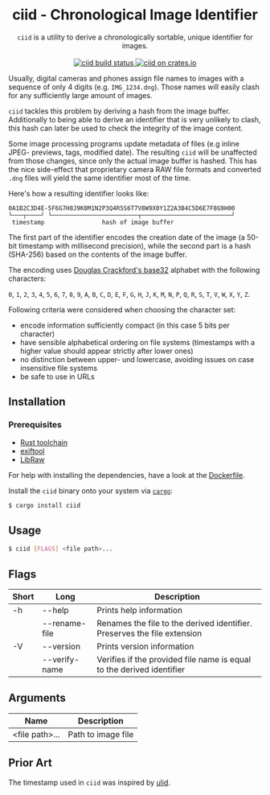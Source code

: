 <h1 align="center">
  ciid - Chronological Image Identifier
</h1>

<p align="center">
  <code>ciid</code> is a utility to derive a chronologically sortable, unique identifier for images.<br />
  <br/>
  <a href="https://github.com/pablosichert/ciid/actions">
    <img alt="ciid build status" src="https://img.shields.io/github/workflow/status/pablosichert/ciid/CI"/>
  </a>
  <a href="https://crates.io/crates/ciid">
    <img alt="ciid on crates.io" src="https://img.shields.io/crates/v/ciid.svg"/>
  </a>
</p>

Usually, digital cameras and phones assign file names to images with a sequence
of only 4 digits (e.g. `IMG_1234.dng`). Those names will easily clash for any
sufficiently large amount of images.

`ciid` tackles this problem by deriving a hash from the image buffer.
Additionally to being able to derive an identifier that is very unlikely to
clash, this hash can later be used to check the integrity of the image content.

Some image processing programs update metadata of files (e.g inline JPEG-
previews, tags, modified date). The resulting `ciid` will be unaffected from
those changes, since only the actual image buffer is hashed. This has the nice
side-effect that proprietary camera RAW file formats and converted `.dng` files
will yield the same identifier most of the time.

Here's how a resulting identifier looks like:

```
0A1B2C3D4E-5F6G7H8J9K0M1N2P3Q4R5S6T7V8W9X0Y1Z2A3B4C5D6E7F8G9H00
└───┬────┘ └────────────────────────┬─────────────────────────┘
 timestamp                hash of image buffer
```

The first part of the identifier encodes the creation date of the image (a
50-bit timestamp with millisecond precision), while the second part is a hash
(SHA-256) based on the contents of the image buffer.

The encoding uses
[Douglas Crackford's base32](https://www.crockford.com/base32.html) alphabet
with the following characters:

`0`, `1`, `2`, `3`, `4`, `5`, `6`, `7`, `8`, `9`, `A`, `B`, `C`, `D`, `E`, `F`,
`G`, `H`, `J`, `K`, `M`, `N`, `P`, `Q`, `R`, `S`, `T`, `V`, `W`, `X`, `Y`, `Z`.

Following criteria were considered when choosing the character set:

- encode information sufficiently compact (in this case 5 bits per character)
- have sensible alphabetical ordering on file systems (timestamps with a higher
  value should appear strictly after lower ones)
- no distinction between upper- und lowercase, avoiding issues on case
  insensitive file systems
- be safe to use in URLs

## Installation

### Prerequisites

- [Rust toolchain](https://rustup.rs/)
- [exiftool](https://github.com/exiftool/exiftool)
- [LibRaw](https://github.com/LibRaw/LibRaw)

For help with installing the dependencies, have a look at the
[Dockerfile](https://github.com/pablosichert/ciid/blob/master/Dockerfile).

Install the `ciid` binary onto your system via
[`cargo`](https://doc.rust-lang.org/cargo/commands/cargo-install.html):

```bash
$ cargo install ciid
```

## Usage

```bash
$ ciid [FLAGS] <file path>...
```

## Flags

| Short | Long          | Description                                                              |
| ----- | ------------- | ------------------------------------------------------------------------ |
| -h    | --help        | Prints help information                                                  |
|       | --rename-file | Renames the file to the derived identifier. Preserves the file extension |
| -V    | --version     | Prints version information                                               |
|       | --verify-name | Verifies if the provided file name is equal to the derived identifier    |

## Arguments

| Name             | Description        |
| ---------------- | ------------------ |
| \<file path\>... | Path to image file |

## Prior Art

The timestamp used in `ciid` was inspired by [ulid](https://github.com/ulid/spec).
